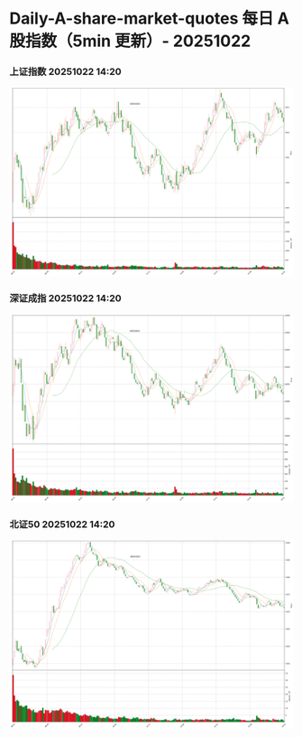
# Daily-A-share-market-quotes 每日 A 股指数（5min 更新）- 20251022

### 上证指数 20251022 14:20
![](./fig/2025/10/20251022-sh000001.png)

### 深证成指 20251022 14:20
![](./fig/2025/10/20251022-sz399001.png)

### 北证50 20251022 14:20
![](./fig/2025/10/20251022-bj899050.png)
